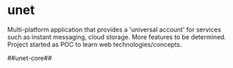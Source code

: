 # unet
Multi-platform application that provides a 'universal account' for services such as instant messaging, cloud storage. More features to be determined. Project started as POC to learn web technologies/concepts.

##unet-core##